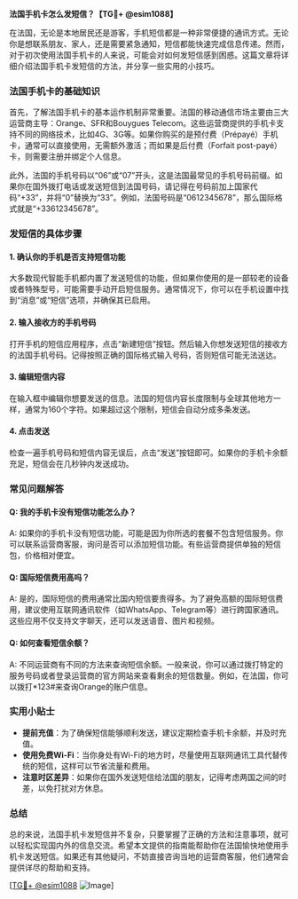 **法国手机卡怎么发短信？【TG💪+ @esim1088】**

在法国，无论是本地居民还是游客，手机短信都是一种非常便捷的通讯方式。无论你是想联系朋友、家人，还是需要紧急通知，短信都能快速完成信息传递。然而，对于初次使用法国手机卡的人来说，可能会对如何发短信感到困惑。这篇文章将详细介绍法国手机卡发短信的方法，并分享一些实用的小技巧。

### 法国手机卡的基础知识

首先，了解法国手机卡的基本运作机制非常重要。法国的移动通信市场主要由三大运营商主导：Orange、SFR和Bouygues Telecom。这些运营商提供的手机卡支持不同的网络技术，比如4G、3G等。如果你购买的是预付费（Prépayé）手机卡，通常可以直接使用，无需额外激活；而如果是后付费（Forfait post-payé）卡，则需要注册并绑定个人信息。

此外，法国的手机号码以“06”或“07”开头，这是法国最常见的手机号码前缀。如果你在国外拨打电话或发送短信到法国号码，请记得在号码前加上国家代码“+33”，并将“0”替换为“33”。例如，法国号码是“0612345678”，那么国际格式就是“+33612345678”。

### 发短信的具体步骤

#### 1. 确认你的手机是否支持短信功能

大多数现代智能手机都内置了发送短信的功能，但如果你使用的是一部较老的设备或者特殊型号，可能需要手动开启短信服务。通常情况下，你可以在手机设置中找到“消息”或“短信”选项，并确保其已启用。

#### 2. 输入接收方的手机号码

打开手机的短信应用程序，点击“新建短信”按钮。然后输入你想发送短信的接收方的法国手机号码。记得按照正确的国际格式输入号码，否则短信可能无法送达。

#### 3. 编辑短信内容

在输入框中编辑你想要发送的信息。法国的短信内容长度限制与全球其他地方一样，通常为160个字符。如果超过这个限制，短信会自动分成多条发送。

#### 4. 点击发送

检查一遍手机号码和短信内容无误后，点击“发送”按钮即可。如果你的手机卡余额充足，短信会在几秒钟内发送成功。

### 常见问题解答

#### Q: 我的手机卡没有短信功能怎么办？

A: 如果你的手机卡没有短信功能，可能是因为你所选的套餐不包含短信服务。你可以联系运营商客服，询问是否可以添加短信功能。有些运营商提供单独的短信包，价格相对便宜。

#### Q: 国际短信费用高吗？

A: 是的，国际短信的费用通常比国内短信要贵得多。为了避免高额的国际短信费用，建议使用互联网通讯软件（如WhatsApp、Telegram等）进行跨国家通讯。这些应用不仅支持文字聊天，还可以发送语音、图片和视频。

#### Q: 如何查看短信余额？

A: 不同运营商有不同的方法来查询短信余额。一般来说，你可以通过拨打特定的服务号码或者登录运营商的官方网站来查看剩余的短信数量。例如，在法国，你可以拨打*123#来查询Orange的账户信息。

### 实用小贴士

- **提前充值**：为了确保短信能够顺利发送，建议定期检查手机卡余额，并及时充值。
- **使用免费Wi-Fi**：当你身处有Wi-Fi的地方时，尽量使用互联网通讯工具代替传统的短信，这样可以节省流量和费用。
- **注意时区差异**：如果你在国外发送短信给法国的朋友，记得考虑两国之间的时差，以免打扰对方休息。

### 总结

总的来说，法国手机卡发短信并不复杂，只要掌握了正确的方法和注意事项，就可以轻松实现国内外的信息交流。希望本文提供的指南能帮助你在法国愉快地使用手机卡发送短信。如果还有其他疑问，不妨直接咨询当地的运营商客服，他们通常会提供详尽的帮助和支持。

[[TG💪+ @esim1088](https://t.me/s/esim1088) ![Image](https://i.postimg.cc/4NQfJmqS/Snipaste-2025-05-13-00-14-12.png)]